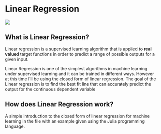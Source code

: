 # Linear Regression
![](https://encrypted-tbn0.gstatic.com/images?q=tbn:ANd9GcR8Fh8etRHKqpysLGxhCPAW3VHH6fybdhSc-g&usqp=CAU)
## What is Linear Regression?

Linear regression is a supervised learning algorithm that is applied to **real valued** target functions in order to predict a range of possible outputs for a given input. 

Linear Regression is one of the simplest algorithms in machine learning under supervised learning and it can be trained in different ways. However at this time  I'll be using the closed form of linear regression.
The goal of the Linear regression is to find the best fit line that can accurately predict the output for the continuous dependent variable

## How does Linear Regression work?





A simple introduction to the closed form of linear regression for machine learning in the file with an example given using the Julia programming language. 
